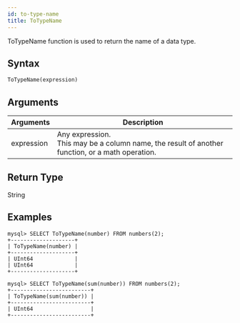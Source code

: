 ```yaml
---
id: to-type-name
title: ToTypeName
---
```


ToTypeName function is used to return the name of a data type.

## Syntax

```sql
ToTypeName(expression)
```

## Arguments

| Arguments   | Description |
| ----------- | ----------- |
| expression  | Any expression. <br /> This may be a column name, the result of another function, or a math operation.

## Return Type

String

## Examples

```
mysql> SELECT ToTypeName(number) FROM numbers(2);
+--------------------+
| ToTypeName(number) |
+--------------------+
| UInt64             |
| UInt64             |
+--------------------+

mysql> SELECT ToTypeName(sum(number)) FROM numbers(2);
+-------------------------+
| ToTypeName(sum(number)) |
+-------------------------+
| UInt64                  |
+-------------------------+
```
